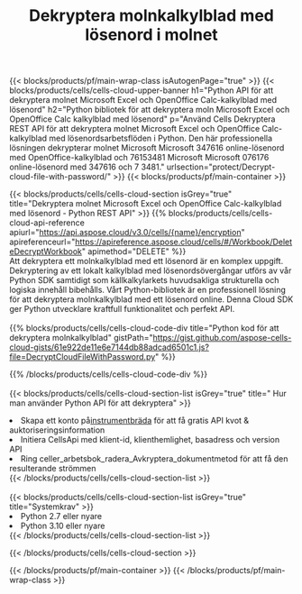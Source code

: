 ﻿---
title:  Dekryptera molnkalkylblad med lösenord i molnet
description:  Cloud API och SDK för Microsoft Excel & OpenOffice Calc dekryptera med lösenord på molnfiler. Dekryptera molnkalkylblad med Cells Cloud API. SDK stöder olika utvecklingsspråk. De inkluderar Android, C#, Go, Java, NodeJS, Perl, PHP, Python, Ruby och swift.
url: /sv/python/protect/decrypt-cloud-file-with-password/
---
{{< blocks/products/pf/main-wrap-class isAutogenPage="true" >}}
{{< blocks/products/cells/cells-cloud-upper-banner h1="Python API för att dekryptera molnet Microsoft Excel och OpenOffice Calc-kalkylblad med lösenord" h2="Python bibliotek för att dekryptera moln Microsoft Excel och OpenOffice Calc kalkylblad med lösenord" p="Använd Cells Dekryptera REST API för att dekryptera molnet Microsoft Excel och OpenOffice Calc-kalkylblad med lösenordsarbetsflöden i Python. Den här professionella lösningen dekrypterar molnet Microsoft Microsoft 347616 online-lösenord med OpenOffice-kalkylblad och 76153481 Microsoft Microsoft 076176 online-lösenord med 347616 och 7 3481." urlsection="protect/Decrypt-cloud-file-with-password/" >}}
{{< blocks/products/pf/main-container >}}

{{< blocks/products/cells/cells-cloud-section isGrey="true" title="Dekryptera molnet Microsoft Excel och OpenOffice Calc-kalkylblad med lösenord - Python REST API" >}}
{{% blocks/products/cells/cells-cloud-api-reference apiurl="https://api.aspose.cloud/v3.0/cells/{name}/encryption" apireferenceurl="https://apireference.aspose.cloud/cells/#/Workbook/DeleteDecryptWorkbook" apimethod="DELETE" %}}
<br/>
Att dekryptera ett molnkalkylblad med ett lösenord är en komplex uppgift. Dekryptering av ett lokalt kalkylblad med lösenordsövergångar utförs av vår Python SDK samtidigt som källkalkylarkets huvudsakliga strukturella och logiska innehåll bibehålls. Vårt Python-bibliotek är en professionell lösning för att dekryptera molnkalkylblad med ett lösenord online. Denna Cloud SDK ger Python utvecklare kraftfull funktionalitet och perfekt API.
<br/>
<br/>
{{% blocks/products/cells/cells-cloud-code-div title="Python kod för att dekryptera molnkalkylblad" gistPath="https://gist.github.com/aspose-cells-cloud-gists/61e922de11e6e7144db88adcad6501c1.js?file=DecryptCloudFileWithPassword.py" %}}
  
{{% /blocks/products/cells/cells-cloud-code-div %}}
<br/>
<br/>
{{< blocks/products/cells/cells-cloud-section-list isGrey="true" title=" Hur man använder Python API för att dekryptera" >}}
<li> Skapa ett konto på<a href="https://dashboard.aspose.cloud/">instrumentbräda</a> för att få gratis API kvot & auktoriseringsinformation</li>
<li>Initiera CellsApi med klient-id, klienthemlighet, basadress och version API</li>
<li>Ring celler_arbetsbok_radera_Avkryptera_dokumentmetod för att få den resulterande strömmen</li>
{{< /blocks/products/cells/cells-cloud-section-list >}}
<br/>
<br/>
{{< blocks/products/cells/cells-cloud-section-list isGrey="true" title="Systemkrav" >}}
<li>Python 2.7 eller nyare</li>
<li>Python 3.10 eller nyare</li>
{{< /blocks/products/cells/cells-cloud-section-list >}}

{{< /blocks/products/cells/cells-cloud-section >}}

{{< /blocks/products/pf/main-container >}}
{{< /blocks/products/pf/main-wrap-class >}}

